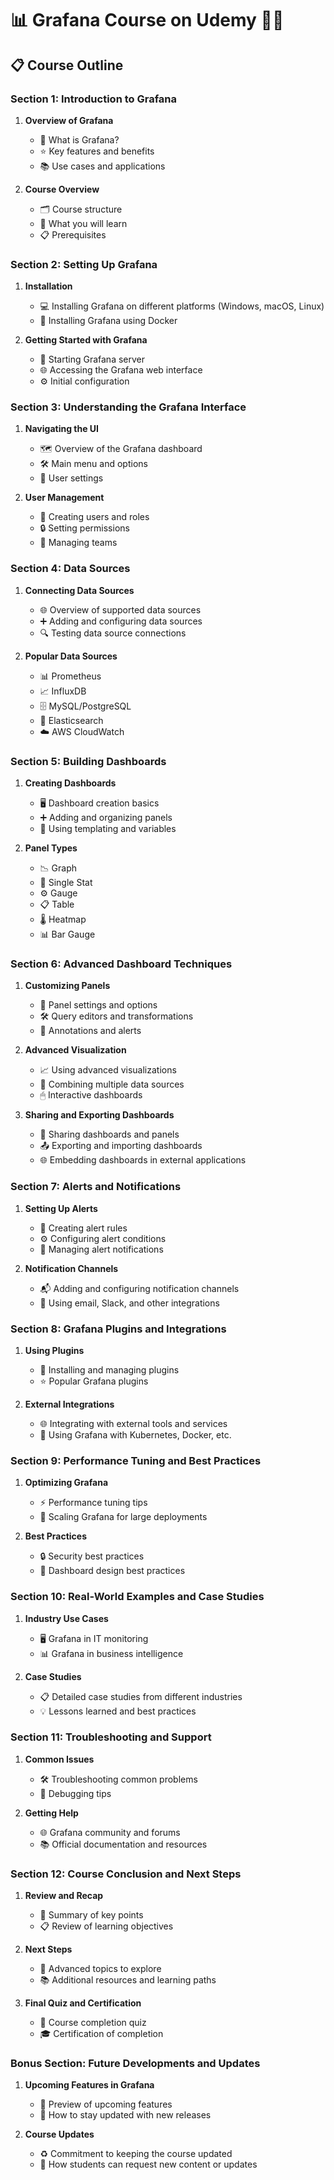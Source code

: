 # 📊 Grafana Course on Udemy 🧑‍💻

## 📋 Course Outline

### Section 1: Introduction to Grafana
1. **Overview of Grafana**
   - 🤔 What is Grafana?
   - ⭐ Key features and benefits
   - 📚 Use cases and applications

2. **Course Overview**
   - 🗂 Course structure
   - 🎯 What you will learn
   - 📋 Prerequisites

### Section 2: Setting Up Grafana
1. **Installation**
   - 💻 Installing Grafana on different platforms (Windows, macOS, Linux)
   - 🐳 Installing Grafana using Docker

2. **Getting Started with Grafana**
   - 🚀 Starting Grafana server
   - 🌐 Accessing the Grafana web interface
   - ⚙️ Initial configuration

### Section 3: Understanding the Grafana Interface
1. **Navigating the UI**
   - 🗺 Overview of the Grafana dashboard
   - 🛠 Main menu and options
   - 👤 User settings

2. **User Management**
   - 👥 Creating users and roles
   - 🔒 Setting permissions
   - 👫 Managing teams

### Section 4: Data Sources
1. **Connecting Data Sources**
   - 🌐 Overview of supported data sources
   - ➕ Adding and configuring data sources
   - 🔍 Testing data source connections

2. **Popular Data Sources**
   - 📊 Prometheus
   - 📈 InfluxDB
   - 🗄 MySQL/PostgreSQL
   - 🔎 Elasticsearch
   - ☁️ AWS CloudWatch

### Section 5: Building Dashboards
1. **Creating Dashboards**
   - 🖥 Dashboard creation basics
   - ➕ Adding and organizing panels
   - 📝 Using templating and variables

2. **Panel Types**
   - 📉 Graph
   - 🔢 Single Stat
   - ⚙️ Gauge
   - 📋 Table
   - 🌡 Heatmap
   - 📊 Bar Gauge

### Section 6: Advanced Dashboard Techniques
1. **Customizing Panels**
   - 🎨 Panel settings and options
   - 🛠 Query editors and transformations
   - 📌 Annotations and alerts

2. **Advanced Visualization**
   - 📈 Using advanced visualizations
   - 🔗 Combining multiple data sources
   - 🖱 Interactive dashboards

3. **Sharing and Exporting Dashboards**
   - 🔗 Sharing dashboards and panels
   - 📤 Exporting and importing dashboards
   - 🌐 Embedding dashboards in external applications

### Section 7: Alerts and Notifications
1. **Setting Up Alerts**
   - 🚨 Creating alert rules
   - ⚙️ Configuring alert conditions
   - 📩 Managing alert notifications

2. **Notification Channels**
   - 📬 Adding and configuring notification channels
   - 📧 Using email, Slack, and other integrations

### Section 8: Grafana Plugins and Integrations
1. **Using Plugins**
   - 🔌 Installing and managing plugins
   - ⭐ Popular Grafana plugins

2. **External Integrations**
   - 🌐 Integrating with external tools and services
   - 🐳 Using Grafana with Kubernetes, Docker, etc.

### Section 9: Performance Tuning and Best Practices
1. **Optimizing Grafana**
   - ⚡ Performance tuning tips
   - 📏 Scaling Grafana for large deployments

2. **Best Practices**
   - 🔒 Security best practices
   - 🎨 Dashboard design best practices

### Section 10: Real-World Examples and Case Studies
1. **Industry Use Cases**
   - 🖥 Grafana in IT monitoring
   - 📊 Grafana in business intelligence

2. **Case Studies**
   - 📋 Detailed case studies from different industries
   - 💡 Lessons learned and best practices

### Section 11: Troubleshooting and Support
1. **Common Issues**
   - 🛠 Troubleshooting common problems
   - 🐞 Debugging tips

2. **Getting Help**
   - 🌐 Grafana community and forums
   - 📚 Official documentation and resources

### Section 12: Course Conclusion and Next Steps
1. **Review and Recap**
   - 🔄 Summary of key points
   - 📋 Review of learning objectives

2. **Next Steps**
   - 🚀 Advanced topics to explore
   - 📚 Additional resources and learning paths

3. **Final Quiz and Certification**
   - 📝 Course completion quiz
   - 🎓 Certification of completion

### Bonus Section: Future Developments and Updates
1. **Upcoming Features in Grafana**
   - 🔮 Preview of upcoming features
   - 🔔 How to stay updated with new releases

2. **Course Updates**
   - ♻️ Commitment to keeping the course updated
   - 📢 How students can request new content or updates
